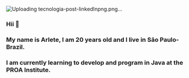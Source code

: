 ![Uploading tecnologia-post-linkedInpng.png…]()




### Hii 👋

### My name is Arlete, I am 20 years old and I live in São Paulo-Brazil.
### I am currently learning to develop and program in Java at the PROA Institute.
